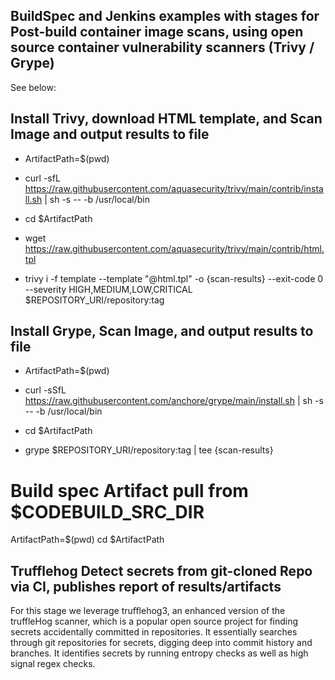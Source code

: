 ## BuildSpec and Jenkins examples with stages for Post-build container image scans, using open source container vulnerability scanners (Trivy / Grype) 
See below:

## Install Trivy, download HTML template, and Scan Image and output results to file
- ArtifactPath=$(pwd)
- curl -sfL https://raw.githubusercontent.com/aquasecurity/trivy/main/contrib/install.sh | sh -s -- -b /usr/local/bin


- cd $ArtifactPath
- wget https://raw.githubusercontent.com/aquasecurity/trivy/main/contrib/html.tpl 
- trivy i -f template --template "@html.tpl" -o {scan-results} --exit-code 0 --severity HIGH,MEDIUM,LOW,CRITICAL $REPOSITORY_URI/repository:tag

## Install Grype, Scan Image, and output results to file
 - ArtifactPath=$(pwd)
 - curl -sSfL https://raw.githubusercontent.com/anchore/grype/main/install.sh | sh -s -- -b /usr/local/bin
 
 - cd $ArtifactPath
 - grype $REPOSITORY_URI/repository:tag | tee {scan-results}
 
 
# Build spec Artifact pull from $CODEBUILD_SRC_DIR
ArtifactPath=$(pwd)
cd $ArtifactPath

##  Trufflehog Detect secrets from git-cloned Repo via CI, publishes report of results/artifacts 
For this stage we leverage trufflehog3, an enhanced version of the truffleHog scanner, which is a popular open source project for finding secrets accidentally committed in repositories. It essentially searches through git repositories for secrets, digging deep into commit history and branches. It identifies secrets by running entropy checks as well as high signal regex checks.
